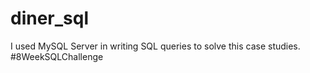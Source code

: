 # diner_sql
I used MySQL Server in writing SQL queries to solve this case studies.
#8WeekSQLChallenge
